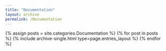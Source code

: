 ```yaml
---
title: "Documentation"
layout: archive
permalink: /Documentation
---
```



{% assign posts = site.categories.Documentation %}
{% for post in posts %} {% include archive-single.html type=page.entries_layout %} {% endfor %}
